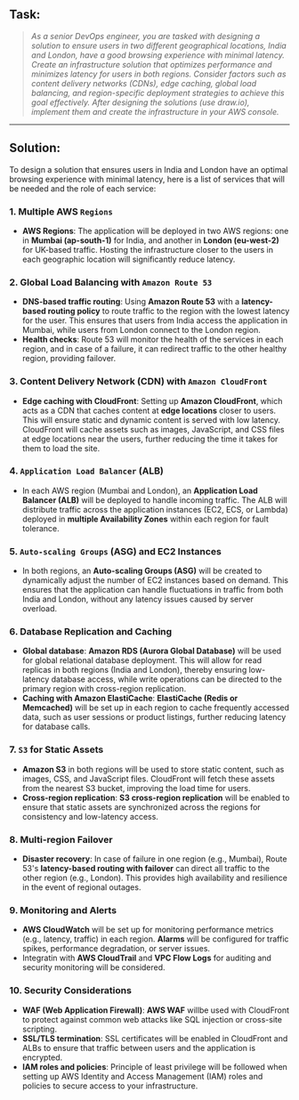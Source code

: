 


## Task:
> *As a senior DevOps engineer, you are tasked with designing a solution to ensure users in two different geographical locations, India and London, have a good browsing experience with minimal latency. Create an infrastructure solution that optimizes performance and minimizes latency for users in both regions. Consider factors such as content delivery networks (CDNs), edge caching, global load balancing, and region-specific deployment strategies to achieve this goal effectively. After designing the solutions (use draw.io), implement them and create the infrastructure in your AWS console.*

---

## Solution:

To design a solution that ensures users in India and London have an optimal browsing experience with minimal latency, here is a list of services that will be needed and the role of each service:

### 1. **Multiple AWS `Regions`**
   - **AWS Regions**: The application will be deployed in two AWS regions: one in **Mumbai (ap-south-1)** for India, and another in **London (eu-west-2)** for UK-based traffic. Hosting the infrastructure closer to the users in each geographic location will significantly reduce latency.

### 2. **Global Load Balancing with `Amazon Route 53`**
   - **DNS-based traffic routing**: Using **Amazon Route 53** with a **latency-based routing policy** to route traffic to the region with the lowest latency for the user. This ensures that users from India access the application in Mumbai, while users from London connect to the London region.
   - **Health checks**: Route 53 will monitor the health of the services in each region, and in case of a failure, it can redirect traffic to the other healthy region, providing failover.

### 3. **Content Delivery Network (CDN) with `Amazon CloudFront`**
   - **Edge caching with CloudFront**: Setting up **Amazon CloudFront**, which acts as a CDN that caches content at **edge locations** closer to users. This will ensure static and dynamic content is served with low latency. CloudFront will cache assets such as images, JavaScript, and CSS files at edge locations near the users, further reducing the time it takes for them to load the site.

### 4. **`Application Load Balancer` (ALB)**
   - In each AWS region (Mumbai and London), an **Application Load Balancer (ALB)** will be deployed to handle incoming traffic. The ALB will distribute traffic across the application instances (EC2, ECS, or Lambda) deployed in **multiple Availability Zones** within each region for fault tolerance.

### 5. **`Auto-scaling Groups` (ASG) and EC2 Instances**
   - In both regions, an **Auto-scaling Groups (ASG)** will be created to dynamically adjust the number of EC2 instances based on demand. This ensures that the application can handle fluctuations in traffic from both India and London, without any latency issues caused by server overload.

### 6. **Database Replication and Caching**
   - **Global database**: **Amazon RDS (Aurora Global Database)** will be used for global relational database deployment. This will allow for read replicas in both regions (India and London), thereby ensuring low-latency database access, while write operations can be directed to the primary region with cross-region replication.
   - **Caching with Amazon ElastiCache**: **ElastiCache (Redis or Memcached)** will be set up in each region to cache frequently accessed data, such as user sessions or product listings, further reducing latency for database calls.

### 7. **`S3` for Static Assets**
   - **Amazon S3** in both regions will be used to store static content, such as images, CSS, and JavaScript files. CloudFront will fetch these assets from the nearest S3 bucket, improving the load time for users.
   - **Cross-region replication**: **S3 cross-region replication** will be enabled to ensure that static assets are synchronized across the regions for consistency and low-latency access.

### 8. **Multi-region Failover**
   - **Disaster recovery**: In case of failure in one region (e.g., Mumbai), Route 53's **latency-based routing with failover** can direct all traffic to the other region (e.g., London). This provides high availability and resilience in the event of regional outages.

### 9. **Monitoring and Alerts**
   - **AWS CloudWatch** will be set up for monitoring performance metrics (e.g., latency, traffic) in each region. **Alarms** will be configured for traffic spikes, performance degradation, or server issues.
   - Integratin with **AWS CloudTrail** and **VPC Flow Logs** for auditing and security monitoring will be considered.

### 10. **Security Considerations**
   - **WAF (Web Application Firewall)**: **AWS WAF** willbe used with CloudFront to protect against common web attacks like SQL injection or cross-site scripting.
   - **SSL/TLS termination**: SSL certificates  will be enabled in CloudFront and ALBs to ensure that traffic between users and the application is encrypted.
   - **IAM roles and policies**: Principle of least privilege will be followed when setting up AWS Identity and Access Management (IAM) roles and policies to secure access to your infrastructure.
